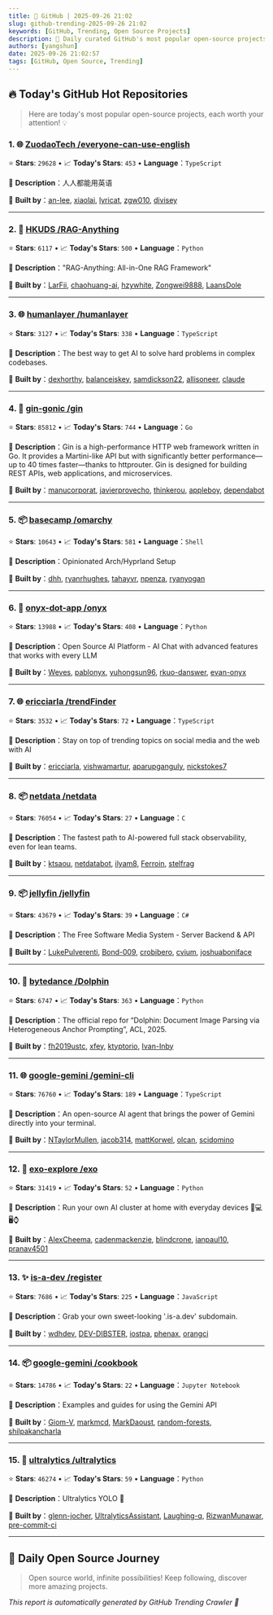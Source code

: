 ```yaml
---
title: 🚀 GitHub | 2025-09-26 21:02
slug: github-trending-2025-09-26 21:02
keywords: [GitHub, Trending, Open Source Projects]
description: 🌟 Daily curated GitHub's most popular open-source projects to help you stay on the pulse of technology!
authors: [yangshun]
date: 2025-09-26 21:02:57
tags: [GitHub, Open Source, Trending]
---
```


## 🔥 Today's GitHub Hot Repositories

> Here are today's most popular open-source projects, each worth your attention! 💡

### 1. 🌐 [ZuodaoTech /everyone-can-use-english](https://github.com/ZuodaoTech/everyone-can-use-english)

⭐ **Stars**: `29628`   •   📈 **Today's Stars**: `453`   •   **Language**：`TypeScript`

📝 **Description**：人人都能用英语

🤝 **Built by**：[an-lee](https://github.com/an-lee), [xiaolai](https://github.com/xiaolai), [lyricat](https://github.com/lyricat), [zgw010](https://github.com/zgw010), [divisey](https://github.com/divisey)

---

### 2. 🐍 [HKUDS /RAG-Anything](https://github.com/HKUDS/RAG-Anything)

⭐ **Stars**: `6117`   •   📈 **Today's Stars**: `500`   •   **Language**：`Python`

📝 **Description**："RAG-Anything: All-in-One RAG Framework"

🤝 **Built by**：[LarFii](https://github.com/LarFii), [chaohuang-ai](https://github.com/chaohuang-ai), [hzywhite](https://github.com/hzywhite), [Zongwei9888](https://github.com/Zongwei9888), [LaansDole](https://github.com/LaansDole)

---

### 3. 🌐 [humanlayer /humanlayer](https://github.com/humanlayer/humanlayer)

⭐ **Stars**: `3127`   •   📈 **Today's Stars**: `338`   •   **Language**：`TypeScript`

📝 **Description**：The best way to get AI to solve hard problems in complex codebases.

🤝 **Built by**：[dexhorthy](https://github.com/dexhorthy), [balanceiskey](https://github.com/balanceiskey), [samdickson22](https://github.com/samdickson22), [allisoneer](https://github.com/allisoneer), [claude](https://github.com/claude)

---

### 4. 🚦 [gin-gonic /gin](https://github.com/gin-gonic/gin)

⭐ **Stars**: `85812`   •   📈 **Today's Stars**: `744`   •   **Language**：`Go`

📝 **Description**：Gin is a high-performance HTTP web framework written in Go. It provides a Martini-like API but with significantly better performance—up to 40 times faster—thanks to httprouter. Gin is designed for building REST APIs, web applications, and microservices.

🤝 **Built by**：[manucorporat](https://github.com/manucorporat), [javierprovecho](https://github.com/javierprovecho), [thinkerou](https://github.com/thinkerou), [appleboy](https://github.com/appleboy), [dependabot](https://github.com/dependabot)

---

### 5. 📦 [basecamp /omarchy](https://github.com/basecamp/omarchy)

⭐ **Stars**: `10643`   •   📈 **Today's Stars**: `581`   •   **Language**：`Shell`

📝 **Description**：Opinionated Arch/Hyprland Setup

🤝 **Built by**：[dhh](https://github.com/dhh), [ryanrhughes](https://github.com/ryanrhughes), [tahayvr](https://github.com/tahayvr), [npenza](https://github.com/npenza), [ryanyogan](https://github.com/ryanyogan)

---

### 6. 🐍 [onyx-dot-app /onyx](https://github.com/onyx-dot-app/onyx)

⭐ **Stars**: `13988`   •   📈 **Today's Stars**: `408`   •   **Language**：`Python`

📝 **Description**：Open Source AI Platform - AI Chat with advanced features that works with every LLM

🤝 **Built by**：[Weves](https://github.com/Weves), [pablonyx](https://github.com/pablonyx), [yuhongsun96](https://github.com/yuhongsun96), [rkuo-danswer](https://github.com/rkuo-danswer), [evan-onyx](https://github.com/evan-onyx)

---

### 7. 🌐 [ericciarla /trendFinder](https://github.com/ericciarla/trendFinder)

⭐ **Stars**: `3532`   •   📈 **Today's Stars**: `72`   •   **Language**：`TypeScript`

📝 **Description**：Stay on top of trending topics on social media and the web with AI

🤝 **Built by**：[ericciarla](https://github.com/ericciarla), [vishwamartur](https://github.com/vishwamartur), [aparupganguly](https://github.com/aparupganguly), [nickstokes7](https://github.com/nickstokes7)

---

### 8. 📦 [netdata /netdata](https://github.com/netdata/netdata)

⭐ **Stars**: `76054`   •   📈 **Today's Stars**: `27`   •   **Language**：`C`

📝 **Description**：The fastest path to AI-powered full stack observability, even for lean teams.

🤝 **Built by**：[ktsaou](https://github.com/ktsaou), [netdatabot](https://github.com/netdatabot), [ilyam8](https://github.com/ilyam8), [Ferroin](https://github.com/Ferroin), [stelfrag](https://github.com/stelfrag)

---

### 9. 📦 [jellyfin /jellyfin](https://github.com/jellyfin/jellyfin)

⭐ **Stars**: `43679`   •   📈 **Today's Stars**: `39`   •   **Language**：`C#`

📝 **Description**：The Free Software Media System - Server Backend & API

🤝 **Built by**：[LukePulverenti](https://github.com/LukePulverenti), [Bond-009](https://github.com/Bond-009), [crobibero](https://github.com/crobibero), [cvium](https://github.com/cvium), [joshuaboniface](https://github.com/joshuaboniface)

---

### 10. 🐍 [bytedance /Dolphin](https://github.com/bytedance/Dolphin)

⭐ **Stars**: `6747`   •   📈 **Today's Stars**: `363`   •   **Language**：`Python`

📝 **Description**：The official repo for “Dolphin: Document Image Parsing via Heterogeneous Anchor Prompting”, ACL, 2025.

🤝 **Built by**：[fh2019ustc](https://github.com/fh2019ustc), [xfey](https://github.com/xfey), [ktyptorio](https://github.com/ktyptorio), [Ivan-Inby](https://github.com/Ivan-Inby)

---

### 11. 🌐 [google-gemini /gemini-cli](https://github.com/google-gemini/gemini-cli)

⭐ **Stars**: `76760`   •   📈 **Today's Stars**: `189`   •   **Language**：`TypeScript`

📝 **Description**：An open-source AI agent that brings the power of Gemini directly into your terminal.

🤝 **Built by**：[NTaylorMullen](https://github.com/NTaylorMullen), [jacob314](https://github.com/jacob314), [mattKorwel](https://github.com/mattKorwel), [olcan](https://github.com/olcan), [scidomino](https://github.com/scidomino)

---

### 12. 🐍 [exo-explore /exo](https://github.com/exo-explore/exo)

⭐ **Stars**: `31419`   •   📈 **Today's Stars**: `52`   •   **Language**：`Python`

📝 **Description**：Run your own AI cluster at home with everyday devices 📱💻 🖥️⌚

🤝 **Built by**：[AlexCheema](https://github.com/AlexCheema), [cadenmackenzie](https://github.com/cadenmackenzie), [blindcrone](https://github.com/blindcrone), [ianpaul10](https://github.com/ianpaul10), [pranav4501](https://github.com/pranav4501)

---

### 13. ✨ [is-a-dev /register](https://github.com/is-a-dev/register)

⭐ **Stars**: `7686`   •   📈 **Today's Stars**: `225`   •   **Language**：`JavaScript`

📝 **Description**：Grab your own sweet-looking '.is-a.dev' subdomain.

🤝 **Built by**：[wdhdev](https://github.com/wdhdev), [DEV-DIBSTER](https://github.com/DEV-DIBSTER), [iostpa](https://github.com/iostpa), [phenax](https://github.com/phenax), [orangci](https://github.com/orangci)

---

### 14. 📦 [google-gemini /cookbook](https://github.com/google-gemini/cookbook)

⭐ **Stars**: `14786`   •   📈 **Today's Stars**: `22`   •   **Language**：`Jupyter Notebook`

📝 **Description**：Examples and guides for using the Gemini API

🤝 **Built by**：[Giom-V](https://github.com/Giom-V), [markmcd](https://github.com/markmcd), [MarkDaoust](https://github.com/MarkDaoust), [random-forests](https://github.com/random-forests), [shilpakancharla](https://github.com/shilpakancharla)

---

### 15. 🐍 [ultralytics /ultralytics](https://github.com/ultralytics/ultralytics)

⭐ **Stars**: `46274`   •   📈 **Today's Stars**: `59`   •   **Language**：`Python`

📝 **Description**：Ultralytics YOLO 🚀

🤝 **Built by**：[glenn-jocher](https://github.com/glenn-jocher), [UltralyticsAssistant](https://github.com/UltralyticsAssistant), [Laughing-q](https://github.com/Laughing-q), [RizwanMunawar](https://github.com/RizwanMunawar), [pre-commit-ci](https://github.com/pre-commit-ci)

---

## 🌈 Daily Open Source Journey

> Open source world, infinite possibilities! Keep following, discover more amazing projects.

*This report is automatically generated by GitHub Trending Crawler 🤖*
